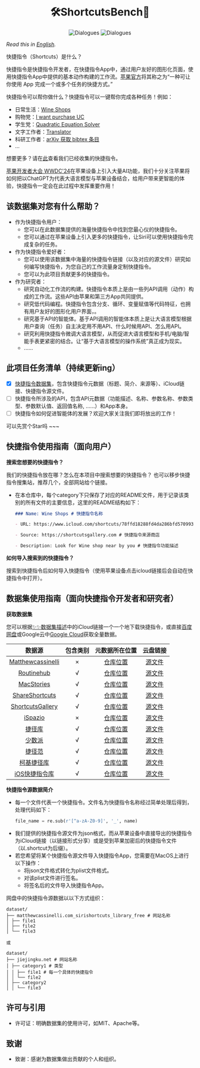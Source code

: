 <div align= "center">
    <h1> 🛠️ShortcutsBench🤖</h1>
</div>

<div align="center">

![Dialogues](https://img.shields.io/badge/Dataset\_Size-1.8G-red?style=flat-square)
![Dialogues](https://img.shields.io/badge/Shortcuts\_Num-15508-red?style=flat-square)


</div>

<!-- <p align="center">
  <a href="#model">Model</a> •
  <a href="#data">Data Release</a> •
  <a href="#web-ui">Web Demo</a> •
  <a href="#tool-eval">Tool Eval</a> •
  <a href="https://arxiv.org/pdf/2307.16789.pdf">Paper</a> •
  <a href="#citation">Citation</a>

</p> -->

</div>

*Read this in [English](README_EN.md).*

快捷指令（Shortcuts）是什么？

快捷指令是快捷指令开发者，在快捷指令App中，通过用户友好的图形化页面，使用快捷指令App中提供的基本动作构建的工作流。[苹果官方](https://support.apple.com/zh-cn/guide/shortcuts/welcome/ios)将其称之为“一种可让你使用 App 完成一个或多个任务的快捷方式。”

快捷指令可以帮你做什么？快捷指令可以一键帮你完成各种任务！例如：
* 日常生活：[Wine Shops](https://www.icloud.com/shortcuts/78ffd18288fd4da286bfd570993ea46e)
* 购物党：[I want purchase UC](https://www.icloud.com/shortcuts/7234c2d743004377b4c74ea01d160648)
* 学生党：[Quadratic Equation Solver](https://www.icloud.com/shortcuts/477e692d2646448fb6364539b0fcb608)
* 文字工作者：[Translator](https://www.icloud.com/shortcuts/62f3fd91e29749fda1576f80f62423ed)
* 科研工作者：[arXiv 获取 bibtex 条目](https://www.icloud.com/shortcuts/2222c346272249ca96e06fb64ba53845)
* ...

想要更多？请在[此]()查看我们已经收集的快捷指令。

[苹果开发者大会 WWDC'24]()在苹果设备上引入大量AI功能，我们十分关注苹果将如何把以ChatGPT为代表大语言模型与苹果设备结合，给用户带来更智能的体验，快捷指令一定会在此过程中发挥重要作用！

## 该数据集对您有什么帮助？

* 作为快捷指令用户：
  * 您可以在此数据集提供的海量快捷指令中找到您最心仪的快捷指令。
  * 您可以通过在苹果设备上引入更多的快捷指令，让Siri可以使用快捷指令完成复杂的任务。
* 作为快捷指令爱好者：
  * 您可以使用该数据集中海量的快捷指令链接（以及对应的源文件）研究如何编写快捷指令，为您自己的工作流量身定制快捷指令。
  * 您可以为此项目贡献更多的快捷指令。
* 作为研究者：
  * 研究自动化工作流的构建。快捷指令本质上是由一些列API调用（动作）构成的工作流。这些API由苹果和第三方App共同提供。
  * 研究低代码编程。快捷指令包含分支、循环、变量赋值等代码特征，也拥有用户友好的图形化用户界面，。
  * 研究基于API的智能体。基于API调用的智能体本质上是让大语言模型根据用户查询（任务）自主决定用不用API、什么时候用API、怎么用API。
  * 研究利用快捷指令微调大语言模型，从而促进大语言模型和手机/电脑/智能手表更紧密的结合。让“基于大语言模型的操作系统”真正成为现实。
  * ......

## 此项目任务清单（持续更新ing）

- [x] [快捷指令数据集]()，包含快捷指令元数据（标题、简介、来源等）、iCloud链接、快捷指令源文件。
- [ ] 快捷指令所涉及的API，包含API元数据（功能描述、名称、参数名称、参数类型、参数默认值、返回值名称, ......）和App本身。
- [ ] 快捷指令如何促进智能体的发展？欢迎大家关注我们即将放出的工作！

可以先赏个Star吗 ~~~

## 快捷指令使用指南（面向用户）

**搜索您想要的快捷指令？**

我们的快捷指令放在哪？怎么在本项目中搜索想要的快捷指令？
也可以移步快捷指令搜集站，推荐几个，全部网站给个链接。

- 在本仓库中，每个category下只保存了对应的README文件，用于记录该类别的所有文件的主要信息，这里的README结构如下：
    ```markdown
    ### Name: Wine Shops # 快捷指令名称

    - URL: https://www.icloud.com/shortcuts/78ffd18288fd4da286bfd570993ea46e #快捷指令iCloud链接
    
    - Source: https://shortcutsgallery.com # 快捷指令来源商店
    
    - Description: Look for Wine shop near by you # 快捷指令功能描述
    ```

**如何导入搜索到的快捷指令？**

搜索到快捷指令后如何导入快捷指令（使用苹果设备点击icloud链接后会自动在快捷指令中打开）。

## 数据集使用指南（面向快捷指令开发者和研究者）

**获取数据集**
   
您可以根据[✨✨数据集描述](#✨✨数据集描述)中的iCloud链接一个一个地下载快捷指令，或直接[百度网盘](https://pan.baidu.com/s/1pQMuMlAuW3Z6PLKP-tumPg?pwd=4nkm)或Google云中[Google Cloud](https://drive.google.com/drive/folders/1hhZXvO6JE3YmlI26Sbh9zrhJYVLBt3-O?usp=drive_link)获取全量数据。

| 数据源 | 包含类别 | 元数据所在位置 | 云盘链接 |
| :-------: | :----: | :----: | :----: |
| [Matthewcassinelli](https://matthewcassinelli.com/sirishortcuts/library/free) | × | [仓库位置](dataset/matthewcassinelli.com_sirishortcuts_library_free) | [源文件](https://drive.google.com/drive/folders/1nJzaE72VSoNf_r1335WCR9Uv_NlvOjV_?usp=drive_link)|
| [Routinehub](https://routinehub.co)| √  | [仓库位置](dataset/routinehub.co)| [源文件](https://drive.google.com/drive/folders/1BzcFM9wMfDDGbCjL3uWDrYh-5p9YL7do?usp=drive_link)|
| [MacStories](https://www.macstories.net/shortcuts)| √  | [仓库位置](dataset/www.macstories.net_shortcuts) |[源文件](https://drive.google.com/drive/folders/1_MsiwqHNZVAPJGzURZ4lrMz7nSpKz-Sc?usp=drive_link)|
| [ShareShortcuts](https://shareshortcuts.com)| √  | [仓库位置](dataset/shareshortcuts.com) |[源文件](https://drive.google.com/drive/folders/1LdjQYnCrvgKIuPeCBhztxGzbGrIIQk8D?usp=drive_link)|
| [ShortcutsGallery](https://shortcutsgallery.com)| √  | [仓库位置](dataset/shortcutsgallery.com) |[源文件](https://drive.google.com/drive/folders/1FsUR0DNHfgNJieSfDxPkyfiUBhOYxnLN?usp=drive_link)|
| [iSpazio](https://shortcuts.ispazio.net)| ×  | [仓库位置](dataset/shortcuts.ispazio.net) | [源文件](https://drive.google.com/drive/folders/1I2XYwjZrk3xuvpD9EnrPZe8AwfaMx92i?usp=drive_link)|
| [捷径库](https://jiejingku.net)| √  | [仓库位置](dataset/jiejingku.net) |[源文件](https://pan.baidu.com/s/1CH-tQ7PRGSJxdtkdR2TMuA?pwd=tzv8)|
| [少数派](https://shortcuts.sspai.com)| √  | [仓库位置](dataset/shortcuts.sspai.com) |[源文件](https://pan.baidu.com/s/18AbPTCJjRoI-6tnPtq0Vdw?pwd=q4mi)|
| [捷径范](https://jiejing.fun)| √  | [仓库位置](dataset/jiejing.fun) |[源文件](https://pan.baidu.com/s/1I8NKqtvLXyTKbkUoP9IBGw?pwd=enr3)|
| [柯基捷径库](https://www.kejicut.com)| √  | [仓库位置](dataset/www.kejicut.com)|[源文件](https://pan.baidu.com/s/1x3znoUK7QRgg9aoD5m9yjA?pwd=y2ky)|
| [iOS快捷指令库](https://www.rcuts.com)| √  | [仓库位置](dataset/www.rcuts.com) |[源文件](https://pan.baidu.com/s/1H3BLJqhoNuCLJA2XpnWKTw?pwd=fx7j)|

**快捷指令源数据简介**

* 每一个文件代表一个快捷指令。文件名为快捷指令名称经过简单处理后得到，处理代码如下：
    ```python
    file_name = re.sub(r'[^a-zA-Z0-9]', '_', name)
    ```
* 我们提供的快捷指令源文件为json格式，而从苹果设备中直接导出的快捷指令为iCloud链接（以链接形式分享）或是受到苹果加密后的快捷指令文件（以.shortcut为后缀）。
* 若您希望将某个快捷指令源文件导入快捷指令App，您需要在MacOS上进行以下操作：
  * 将json文件格式转化为plist文件格式。
  * 对该plist文件进行签名。
  * 将签名后的文件导入快捷指令App。

网盘中的快捷指令源数据以以下方式组织：

```
dataset/
├── matthewcassinelli.com_sirishortcuts_library_free # 网站名称
│ ├── file1
│ ├── file2
│ └── file3

或

dataset/
├── jiejingku.net # 网站名称
│ ├── category1 # 类型 
│ │ ├── file1 # 每一个具体的快捷指令
│ │ └── file2
│ ├── category2
│ │ └── file3
```

## 许可与引用

- 许可证：明确数据集的使用许可，如MIT、Apache等。

## 致谢

- 致谢：感谢为数据集做出贡献的个人和组织。


